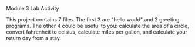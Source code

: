 Module 3 Lab Activity

This project contains 7 files. The first 3 are "hello world" and 2 greeting programs.
The other 4 could be useful to you: calculate the area of a circle, convert fahrenheit to celsius, calculate miles per gallon, and calculate your return day from a stay.
